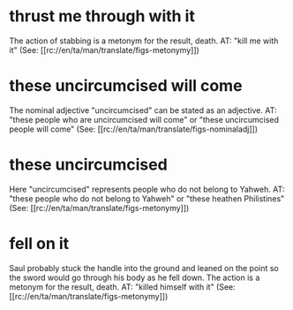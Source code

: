 # thrust me through with it

The action of stabbing is a metonym for the result, death. AT: "kill me with it" (See: [[rc://en/ta/man/translate/figs-metonymy]])

# these uncircumcised will come

The nominal adjective "uncircumcised" can be stated as an adjective. AT: "these people who are uncircumcised will come" or "these uncircumcised people will come" (See: [[rc://en/ta/man/translate/figs-nominaladj]])

# these uncircumcised

Here "uncircumcised" represents people who do not belong to Yahweh. AT: "these people who do not belong to Yahweh" or "these heathen Philistines" (See: [[rc://en/ta/man/translate/figs-metonymy]])

# fell on it

Saul probably stuck the handle into the ground and leaned on the point so the sword would go through his body as he fell down. The action is a metonym for the result, death. AT: "killed himself with it" (See: [[rc://en/ta/man/translate/figs-metonymy]])

